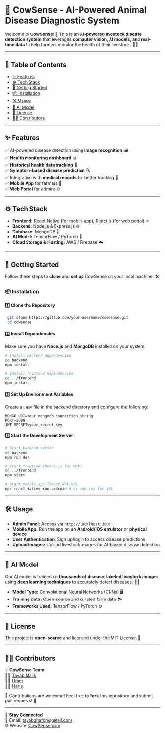 # 🐄 CowSense - AI-Powered Animal Disease Diagnostic System

Welcome to **CowSense**! 🚀 This is an **AI-powered livestock disease detection system** that leverages **computer vision, AI models, and real-time data** to help farmers monitor the health of their livestock. 🌾🐄

---
## 📌 Table of Contents

- [✨ Features](#-features)
- [⚙️ Tech Stack](#%EF%B8%8F-tech-stack)
- [🚀 Getting Started](#-getting-started)
- [📦 Installation](#-installation)
- [🛠️ Usage](#%EF%B8%8F-usage)
- [🎯 AI Model](#-ai-model)
- [📜 License](#-license)
- [👨‍💻 Contributors](#-contributors)

---
## ✨ Features
✅ AI-powered disease detection using **image recognition** 🖼️  
✅ **Health monitoring dashboard** 📊  
✅ **Historical health data tracking** 📂  
✅ **Symptom-based disease prediction** 🔍  
✅ Integration with **medical records** for better tracking 📜  
✅ **Mobile App** for farmers 📱  
✅ **Web Portal** for admins 🌐  

---
## ⚙️ Tech Stack

- **Frontend:** React Native (for mobile app), React.js (for web portal) ⚛️
- **Backend:** Node.js & Express.js 🌐
- **Database:** MongoDB 🍃
- **AI Model:** TensorFlow / PyTorch 🤖
- **Cloud Storage & Hosting:** AWS / Firebase ☁️

---
## 🚀 Getting Started
Follow these steps to **clone** and **set up** CowSense on your local machine. 🛠️

### 📦 Installation
#### 1️⃣ Clone the Repository
```bash
 git clone https://github.com/your-username/cowsense.git
 cd cowsense
```
#### 2️⃣ Install Dependencies
Make sure you have **Node.js** and **MongoDB** installed on your system.
```bash
# Install backend dependencies
cd backend
npm install

# Install frontend dependencies
cd ../frontend
npm install
```

#### 3️⃣ Set Up Environment Variables
Create a `.env` file in the backend directory and configure the following:
```env
MONGO_URI=your_mongodb_connection_string
PORT=5000
JWT_SECRET=your_secret_key
```

#### 4️⃣ Start the Development Server
```bash
# Start backend server
cd backend
npm run dev

# Start frontend (React.js for Web)
cd ../frontend
npm start

# Start mobile app (React Native)
npx react-native run-android # or run-ios for iOS
```
---
## 🛠️ Usage
- **Admin Panel:** Access via `http://localhost:3000`
- **Mobile App:** Run the app on an **Android/iOS emulator** or **physical device**
- **User Authentication:** Sign up/login to access disease predictions
- **Upload Images:** Upload livestock images for AI-based disease detection

---
## 🎯 AI Model
Our AI model is trained on **thousands of disease-labeled livestock images** using **deep learning techniques** to accurately detect diseases. 🧠📸
- **Model Type:** Convolutional Neural Networks (CNNs) 🖥️
- **Training Data:** Open-source and curated farm data 🏞️
- **Frameworks Used:** TensorFlow / PyTorch ⚙️

---
## 📜 License
This project is **open-source** and licensed under the MIT License. 📄

---
## 👨‍💻 Contributors
💡 **CowSense Team**  
👨‍💻 [Tayab Malik](https://github.com/TayabGhafor)  
👨‍💻 [Umer](https://github.com/UmarSaeed090)  
👨‍💻 [Haris](https://github.com/Haris)   

🙌 Contributions are welcome! Feel free to **fork** this repository and submit pull requests! 🎉

---
🔗 **Stay Connected**  
📧 Email: tayabghafor@gmail.com  
🌐 Website: [CowSense.com](https://cowsense.com)  
